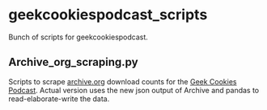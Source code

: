 # geekcookiespodcast_scripts

Bunch of scripts for geekcookiespodcast.

## Archive_org_scraping.py

Scripts to scrape [archive.org](https://archive.org/details/@geekcookiespodcast) download counts for the [Geek Cookies Podcast](http://geekcookies.github.io/).
Actual version uses the new json output of Archive and pandas to read-elaborate-write the data.
